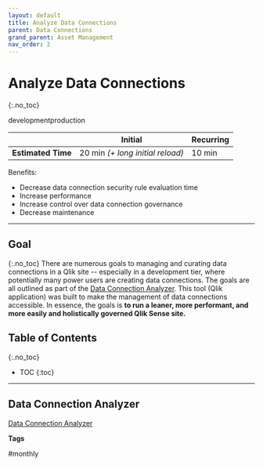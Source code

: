 ```yaml
---
layout: default
title: Analyze Data Connections
parent: Data Connections
grand_parent: Asset Management
nav_order: 2
---
```


# Analyze Data Connections <i class="fas fa-tools fa-xs" title="Tooling | Pre-Built Solutions"></i>
{:.no_toc}

<span class="label dev">development</span><span class="label prod">production</span>

|                                  		                    | Initial                            | Recurring  |
|---------------------------------------------------------|------------------------------------|------------|
| <i class="far fa-clock fa-sm"></i> **Estimated Time**   | 20 min *(+ long initial reload)*   | 10 min     |

Benefits:

  - Decrease data connection security rule evaluation time
  - Increase performance
  - Increase control over data connection governance
  - Decrease maintenance
  
-------------------------

## Goal
{:.no_toc}
There are numerous goals to managing and curating data connections in a Qlik site -- especially in a development tier, where potentially many power users are creating data connections. The goals are all outlined as part of the [Data Connection Analyzer](../../tooling/data_connection_analyzer.md). This tool (Qlik application) was built to make the management of data connections accessible. In essence, the goals is **to run a leaner, more performant, and more easily and holistically governed Qlik Sense site.**

## Table of Contents
{:.no_toc}

* TOC
{:toc}
-------------------------

## Data Connection Analyzer <i class="fas fa-tools fa-xs" title="Tooling | Pre-Built Solutions"></i>

[Data Connection Analyzer](../../tooling/data_connection_analyzer.md)

**Tags**

#monthly
